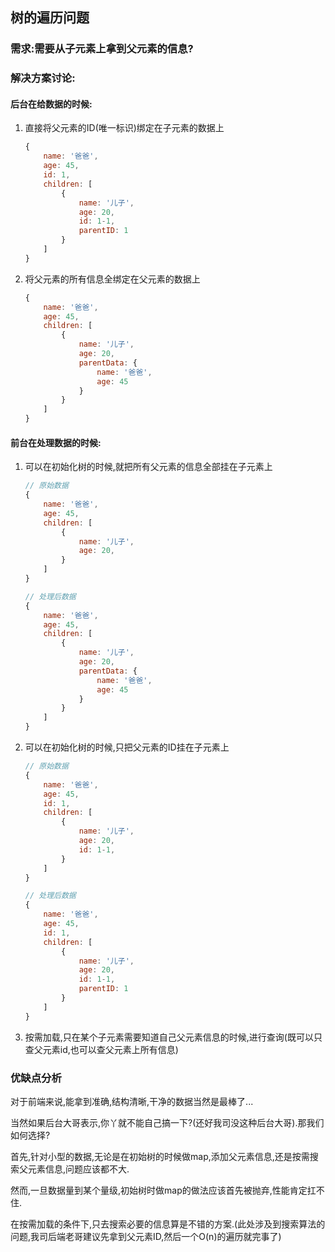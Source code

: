 ## 树的遍历问题

### 需求:需要从子元素上拿到父元素的信息?

### 解决方案讨论:

#### 后台在给数据的时候:

1. 直接将父元素的ID(唯一标识)绑定在子元素的数据上

   ```js
   {
       name: '爸爸',
       age: 45,    
       id: 1,   
       children: [
           {
               name: '儿子',
               age: 20,
               id: 1-1,
               parentID: 1
           }
       ]    
   }
   ```

2. 将父元素的所有信息全绑定在父元素的数据上

   ```javascript
   {
       name: '爸爸',
       age: 45,    
       children: [
           {
               name: '儿子',
               age: 20,    
               parentData: {
                   name: '爸爸',
                   age: 45
               }
           }
       ]    
   }
   ```

#### 前台在处理数据的时候:

1. 可以在初始化树的时候,就把所有父元素的信息全部挂在子元素上

   ```javascript
   // 原始数据
   {
       name: '爸爸',
       age: 45,    
       children: [
           {
               name: '儿子',
               age: 20,    
           }
       ]    
   }
   
   // 处理后数据
   {
       name: '爸爸',
       age: 45,    
       children: [
           {
               name: '儿子',
               age: 20,    
               parentData: {
                   name: '爸爸',
                   age: 45
               }
           }
       ]    
   }
   ```

2. 可以在初始化树的时候,只把父元素的ID挂在子元素上

   ```javascript
   // 原始数据
   {
       name: '爸爸',
       age: 45,   
       id: 1, 
       children: [
           {
               name: '儿子',
               age: 20,
               id: 1-1,
           }
       ]    
   }
   
   // 处理后数据
   {
       name: '爸爸',
       age: 45,    
       id: 1,   
       children: [
           {
               name: '儿子',
               age: 20,
               id: 1-1,
               parentID: 1
           }
       ]    
   }
   ```

3. 按需加载,只在某个子元素需要知道自己父元素信息的时候,进行查询(既可以只查父元素id,也可以查父元素上所有信息)

### 优缺点分析

对于前端来说,能拿到准确,结构清晰,干净的数据当然是最棒了...

当然如果后台大哥表示,你丫就不能自己搞一下?(还好我司没这种后台大哥).那我们如何选择?

首先,针对小型的数据,无论是在初始树的时候做map,添加父元素信息,还是按需搜索父元素信息,问题应该都不大.

然而,一旦数据量到某个量级,初始树时做map的做法应该首先被抛弃,性能肯定扛不住.

在按需加载的条件下,只去搜索必要的信息算是不错的方案.(此处涉及到搜索算法的问题,我司后端老哥建议先拿到父元素ID,然后一个O(n)的遍历就完事了)